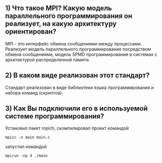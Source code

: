## 1) Что такое MPI? Какую модель параллельного программирования он реализует, на какую архитектуру ориентирован? 
MPI - это интерфейс обмена сообщениями между процессами. Реализует модель параллельного программирования посредством обмена сообщениями, модель SPMD программирования в системах с архитиктурой распределенной памяти.

## 2) В каком виде реализован этот стандарт? 
Стандарт реализован в виде библиотеки языка программирования и набора команд (скриптов). 

## 3) Как Вы подключили его в используемой системе программирования?
Установил пакет mpich, скомпилировал проект командой
```
mpicc -o main main.c
```
запустил командой

```
mpirun -np 4 ./main
```
